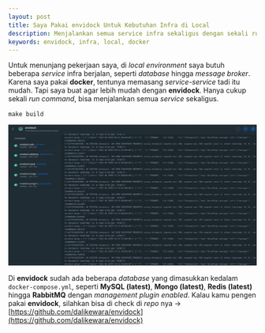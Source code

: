 ```yaml
---
layout: post
title: Saya Pakai envidock Untuk Kebutuhan Infra di Local
description: Menjalankan semua service infra sekaligus dengan sekali run command
keywords: envidock, infra, local, docker
---
```


Untuk menunjang pekerjaan saya, di *local environment* saya butuh beberapa *service* infra berjalan, seperti
*database* hingga *message broker*. Karena saya pakai **docker**, tentunya memasang *service-service* tadi
itu mudah. Tapi saya buat agar lebih mudah dengan **envidock**. Hanya cukup sekali *run command*, bisa
menjalankan semua *service* sekaligus.

```shell
make build
```

![envidock output](envidock-output.png)

Di **envidock** sudah ada beberapa *database* yang dimasukkan kedalam `docker-compose.yml`, seperti
**MySQL (latest)**, **Mongo (latest)**, **Redis (latest)** hingga **RabbitMQ** dengan *management plugin enabled*.
Kalau kamu pengen pakai **envidock**, silahkan bisa di check di *repo* nya -> [https://github.com/dalikewara/envidock](https://github.com/dalikewara/envidock)